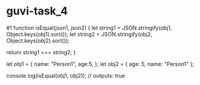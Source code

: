 # guvi-task_4



#1 function isEqual(json1, json2) {
  let string1 = JSON.stringify(obj1, Object.keys(obj1).sort());
  let string2 = JSON.stringify(obj2, Object.keys(obj2).sort());

  return string1 === string2;
}

let obj1 = { name: "Person1", age:5,  };
let obj2 = { age: 5,  name: "Person1" };

console.log(isEqual(obj1, obj2)); // outputs: true

